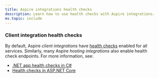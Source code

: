 ```yaml
---
title: Aspire integrations health checks
description: Learn how to use health checks with Aspire integrations.
ms.topic: include
---
```


### Client integration health checks

By default, Aspire _client integrations_ have [health checks](../fundamentals/health-checks.md) enabled for all services. Similarly, many Aspire _hosting integrations_ also enable health check endpoints. For more information, see:

- [.NET app health checks in C#](/dotnet/core/diagnostics/diagnostic-health-checks)
- [Health checks in ASP.NET Core](/aspnet/core/host-and-deploy/health-checks)
